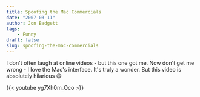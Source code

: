 ```yaml
---
title: Spoofing the Mac Commercials
date: "2007-03-11"
author: Jon Badgett
tags:
    - Funny
draft: false
slug: spoofing-the-mac-commercials
---
```


I don't often laugh at online videos - but this one got me. Now don't get me
wrong - I love the Mac's interface. It's truly a wonder. But this video is
absolutely hilarious :smile:

{{< youtube yg7Xh0m_Oco >}}
